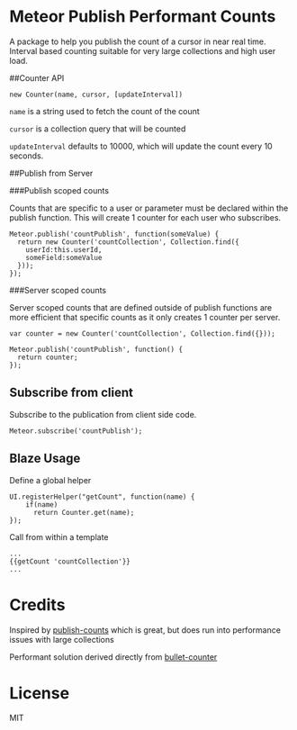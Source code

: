 Meteor Publish Performant Counts
================================

A package to help you publish the count of a cursor in near real time.  Interval based counting suitable for very large collections and high user load.


##Counter API


```
new Counter(name, cursor, [updateInterval])
```

`name` is a string used to fetch the count of the count

`cursor` is a collection query that will be counted

`updateInterval` defaults to 10000, which will update the count every 10 seconds.


##Publish from Server


###Publish scoped counts

Counts that are specific to a user or parameter must be declared within the publish function.  This will create 1 counter for each user who subscribes.


```
Meteor.publish('countPublish', function(someValue) {
  return new Counter('countCollection', Collection.find({
  	userId:this.userId,
  	someField:someValue
  }));
});
```



###Server scoped counts


Server scoped counts that are defined outside of publish functions are more efficient that specific counts as it only creates 1 counter per server.


```
var counter = new Counter('countCollection', Collection.find({}));

Meteor.publish('countPublish', function() {
  return counter;
});
```




## Subscribe from client

Subscribe to the publication from client side code.

```
Meteor.subscribe('countPublish');
```

## Blaze Usage

Define a global helper

```
UI.registerHelper("getCount", function(name) {
	if(name)
      return Counter.get(name);
});
```


Call from within a template

```
...
{{getCount 'countCollection'}}
...
```

Credits
=======

Inspired by [publish-counts](https://github.com/percolatestudio/publish-counts) which is great, but does run into performance issues with large collections

Performant solution derived directly from [bullet-counter](https://github.com/bulletproof-meteor/bullet-counter/tree/solution)


License
=======
MIT
